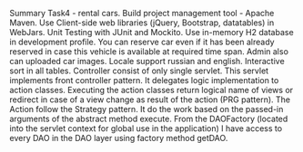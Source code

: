Summary Task4 - rental cars.
Build project management tool - Apache Maven.
Use Client-side web libraries (jQuery, Bootstrap, datatables) in WebJars.
Unit Testing  with JUnit and Mockito. Use in-memory H2 database in development profile.
You can reserve car even if it has been already reserved in case this vehicle is available at required time span.
Admin also can uploaded car images.
Locale support  russian and english.
Interactive sort in all tables.
Controller consist of only single servlet. This servlet implements front controller pattern. It delegates logic implementation to action classes.
Executing the action classes return logical name of views or redirect in case of a view change as result of the action (PRG pattern).
The Action follow the Strategy pattern. It do the work based on the passed-in arguments of the abstract method execute.
From the DAOFactory (located into the servlet context for global use in the application) I have access to every DAO in the DAO layer using
 factory method getDAO.
